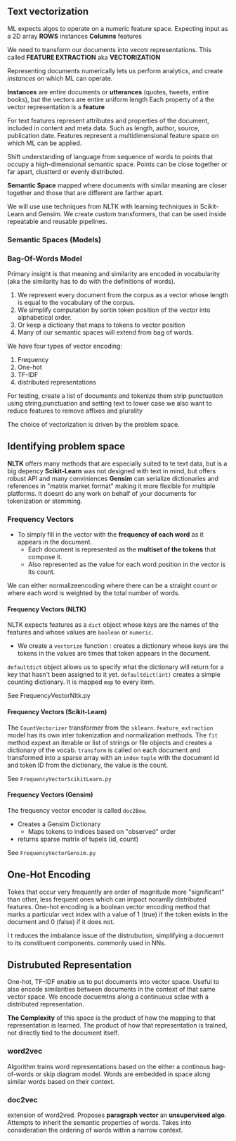 ## Text vectorization
ML expects algos to operate on a numeric feature space. Expecting input as a 2D array
**ROWS** instances
**Columns** features

We need to transform our documents into vecotr representations. This called **FEATURE EXTRACTION** aka **VECTORIZATION**

Representing documents numerically lets us perform analytics, and create *instances* on which ML can operate.

**Instances** are entire documents or **utterances** (quotes, tweets, entire books), but the vectors are entire uniform length
Each property of a the vector representation is a **feature**

For text features represent attributes and properties of the document, included in content and meta data. Such as length, author, source, publication date. 
Features represent a multidimensional feature space on which ML can be applied.

Shift understanding of language from sequence of words to points that occupy a high-dimensional semantic space. Points can be close together or far apart, clustterd or evenly distributed.

**Semantic Space**  mapped where documents with similar meaning are closer together and those that are different are farther apart.

We will use use techniques from NLTK with learning techniques in Scikit-Learn and Gensim. 
We create custom transformers, that can be used inside repeatable and reusable pipelines.

### Semantic Spaces (Models)

### Bag-Of-Words Model
Primary insight is that meaning and similarity are encoded in vocabularity (aka the similarity has to do with the definitions of words).

1. We represent every document from the corpus as a vector whose length is equal to the vocabulary of the corpus.
2. We simplify computation by sortin token position of the vector into alphabetical order.
3. Or keep a dictioany that maps to tokens to vector position
4. Many of our semantic spaces will extend from bag of words.

We have four types of vector encoding:
 1. Frequency
 2. One-hot
 3. TF-IDF
 4. distributed representations

For testing, create a list of documents and tokenize them
strip punctuation using string.punctuation and setting text to lower case
we also want to reduce features to remove affixes and plurality

The choice of vectorization is driven by the problem space.

## Identifying problem space
**NLTK** offers many methods that are especially suited to te text data, but is a big depency
**Scikit-Learn** was not designed with text in mind, but offers robust API and many conviniences
**Gensim** can serialize dictionaries and references in "matrix market format" making it more flexible for multiple platforms. It doesnt do any work on behalf of your documents for tokenization or stemming.


### Frequency Vectors
- To simply fill in the vector with the **frequency of each word** as it appears in the document.
  - Each document is represented as the **multiset of the tokens** that compose it.
  - Also represented as the value for each word position in the vector is its count.

We can either normalizeencoding where there can be a straight count  or where each word is weighted by the total number of words.

#### Frequency Vectors (NLTK)
NLTK expects features as a `dict` object whose keys are the names of the features and whose values are `boolean` or `numeric`.
- We create a `vectorize` function : creates a dictionary whose keys are the tokens in the values are times that token appears in the document.

`defaultdict` object allows us to specify what the dictionary will return for a key that hasn't been assigned to it yet. `defaultdict(int)` creates a simple counting dictionary. It is mapped `map`  to every item. 

See FrequencyVectorNltk.py

#### Frequency Vectors (Scikit-Learn)
The `CountVectorizer` transformer from the `sklearn.feature_extraction` model has its own inter tokenization and normalization methods.
The `fit` method expext an iterable or list of strings or file objects and creates a dictionary of the vocab.
`transform` is called on each document and transformed into a sparse array with an `index` `tuple` with the document id and token ID from the dictionary, the value is the count.

See `FrequencyVectorScikitLearn.py`

#### Frequency Vectors (Gensim)
The frequency vector encoder is called `doc2Bow`. 
- Creates a Gensim Dictionary
  - Maps tokens to indices based on "observed" order
- returns sparse matrix of tupels (id, count)

See `FrequencyVectorGensim.py`

## One-Hot Encoding
Tokes that occur very frequently are order of magnitude more "significant" than other, less frequent ones which can impact noramlly distributed features. One-hot encoding is a boolean vector encoding method that marks a particular vect index with a value of 1 (true) if the token exists in the document and 0 (false) if it does not.

I t reduces the imbalance issue of the distrubution, simplifying a docuemnt to its constituent components. commonly used in NNs.

## Distrubuted Representation
One-hot, TF-IDF enable us to put documents into vector space. Useful to also encode similarities between documents in the context of that same vector space. We encode docuemtns along a continuous sclae with a distributed representation. 

**The Complexity** of this space is the product of how the mapping to that representation is learned. The product of how that representation is trained, not directly tied to the document itself.

### word2vec
Algorithm trains word representations based on the either a continous bag-of-words or skip diagram model.
Words are embedded in space along similar words based on their context.

### doc2vec
extension of word2ved. Proposes **paragraph vector** an **unsupervised algo**. Attempts to inherit the semantic properties of words. Takes into consideration the ordering of words within a narrow context.
